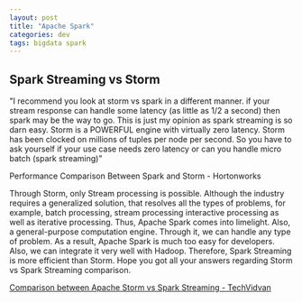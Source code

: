 ```yaml
---
layout: post
title: "Apache Spark"
categories: dev
tags: bigdata spark
---
```


Spark Streaming vs Storm
------------

"I recommend you look at storm vs spark in a different manner. if your stream response can handle some latency (as little as 1/2 a second) then spark may be the way to go. This is just my opinion as spark streaming is so darn easy. Storm is a POWERFUL engine with virtually zero latency. Storm has been clocked on millions of tuples per node per second. So you have to ask yourself if your use case needs zero latency or can you handle micro batch (spark streaming)"

Performance Comparison Between Spark and Storm - Hortonworks

Through Storm, only Stream processing is possible. Although the industry requires a generalized solution, that resolves all the types of problems, for example, batch processing, stream processing interactive processing as well as iterative processing. Thus, Apache Spark comes into limelight. Also, a general-purpose computation engine. Through it, we can handle any type of problem. As a result, Apache Spark is much too easy for developers. Also, we can integrate it very well with Hadoop. Therefore, Spark Streaming is more efficient than Storm. Hope you got all your answers regarding Storm vs Spark Streaming comparison.

[Comparison between Apache Storm vs Spark Streaming - TechVidvan](https://techvidvan.com/tutorials/apache-storm-vs-spark-streaming/)
